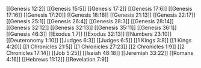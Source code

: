 [[Genesis 12:2]]
[[Genesis 15:5]]
[[Genesis 17:2]]
[[Genesis 17:6]]
[[Genesis 17:16]]
[[Genesis 17:20]]
[[Genesis 18:18]]
[[Genesis 21:13]]
[[Genesis 22:17]]
[[Genesis 25:1]]
[[Genesis 26:4]]
[[Genesis 28:3]]
[[Genesis 28:14]]
[[Genesis 32:12]]
[[Genesis 32:13]]
[[Genesis 35:11]]
[[Genesis 36:1]]
[[Genesis 46:3]]
[[Exodus 1:7]]
[[Exodus 32:13]]
[[Numbers 23:10]]
[[Deuteronomy 1:10]]
[[Judges 6:3]]
[[Judges 6:5]]
[[1 Kings 3:8]]
[[1 Kings 4:20]]
[[1 Chronicles 21:5]]
[[1 Chronicles 27:23]]
[[2 Chronicles 1:9]]
[[2 Chronicles 17:14]]
[[Job 5:25]]
[[Isaiah 48:18]]
[[Jeremiah 33:22]]
[[Romans 4:16]]
[[Hebrews 11:12]]
[[Revelation 7:9]]

